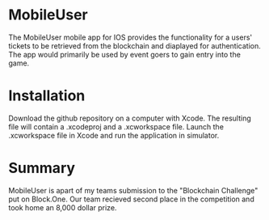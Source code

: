 # MobileUser
The MobileUser mobile app for IOS provides the functionality for a users' tickets to be retrieved from the blockchain and diaplayed for authentication. The app would primarily be used by event goers to gain entry into the game.

# Installation
Download the github repository on a computer with Xcode. The resulting file will contain a .xcodeproj and a .xcworkspace file. Launch the .xcworkspace file in Xcode and run the application in simulator.

# Summary
MobileUser is apart of my teams submission to the "Blockchain Challenge" put on Block.One. Our team recieved second place in the competition and took home an 8,000 dollar prize.
